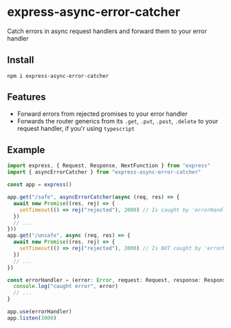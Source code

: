 # express-async-error-catcher
Catch errors in async request handlers and forward them to your error handler

## Install
```
npm i express-async-error-catcher
```
## Features
- Forward errors from rejected promises to your error handler
- Forwards the router generics from its `.get`, `.put`, `.post`, `.delete` to your request handler, if you'r using `typescript`

## Example
``` ts
import express, { Request, Response, NextFunction } from "express"
import { asyncErrorCatcher } from "express-async-error-catcher"

const app = express()

app.get("/safe", asyncErrorCatcher(async (req, res) => {
  await new Promise((res, rej) => {
    setTimeout(() => rej("rejected"), 2000) // Is caught by 'errorHandler' after 2s
  })
  // ...
}))
app.get("/unsafe", async (req, res) => {
  await new Promise((res, rej) => {
    setTimeout(() => rej("rejected"), 2000) // Is NOT caught by 'errorHandler' Terminates express with 'UnhandledPromiseRejection'
  })
  // ...
})

const errorHandler = (error: Error, request: Request, response: Response, next: NextFunction) => {
  console.log("caught error", error)
  // ...
}

app.use(errorHandler)
app.listen(3000)
```